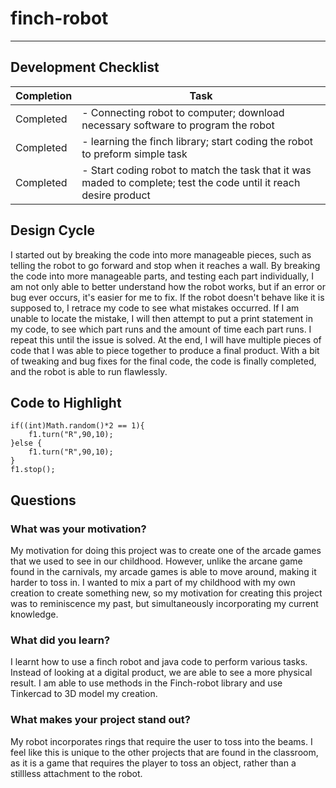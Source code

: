 # finch-robot
---
## Development Checklist

| Completion  | Task |
| ------------- | ------------- |
| Completed | - Connecting robot to computer; download necessary software to program the robot|
| Completed | - learning the finch library; start coding the robot to preform simple task  |
| Completed | - Start coding robot to match the task that it was maded to complete; test the code until it reach desire product |

## Design Cycle
I started out by breaking the code into more manageable pieces, such as telling the robot to go forward and stop when it reaches a wall. By breaking the code into more manageable parts, and testing each part individually, I am not only able to better understand how the robot works, but if an error or bug ever occurs, it's easier for me to fix. If the robot doesn't behave like it is supposed to, I retrace my code to see what mistakes occurred. If I am unable to locate the mistake, I will then attempt to put a print statement in my code, to see which part runs and the amount of time each part runs. I repeat this until the issue is solved. At the end, I will have multiple pieces of code that I was able to piece together to produce a final product. With a bit of tweaking and bug fixes for the final code, the code is finally completed, and the robot is able to run flawlessly. 

## Code to Highlight
```
if((int)Math.random()*2 == 1){
	f1.turn("R",90,10);
}else {
	f1.turn("R",90,10);
}
f1.stop();
```
## Questions
### What was your motivation?
My motivation for doing this project was to create one of the arcade games that we used to see in our childhood. However, unlike the arcane game found in the carnivals, my arcade games is able to move around, making it harder to toss in. I wanted to mix a part of my childhood with my own creation to create something new, so my motivation for creating this project was to reminiscence my past, but simultaneously incorporating my current knowledge. 
### What did you learn?
I learnt how to use a finch robot and java code to perform various tasks. Instead of looking at a digital product, we are able to see a more physical result. I am able to use methods in the Finch-robot library and use Tinkercad to 3D model my creation. 
### What makes your project stand out?
My robot incorporates rings that require the user to toss into the beams. I feel like this is unique to the other projects that are found in the classroom, as it is a game that requires the player to toss an object, rather than a stillless attachment to the robot. 
